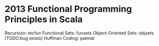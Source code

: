 2013 Functional Programming Principles in Scala
================================================

Recursion: recfun
Functional Sets: funsets
Object-Oriented Sets: objsets (TODO:bug exists)
Huffman Coding: patmat